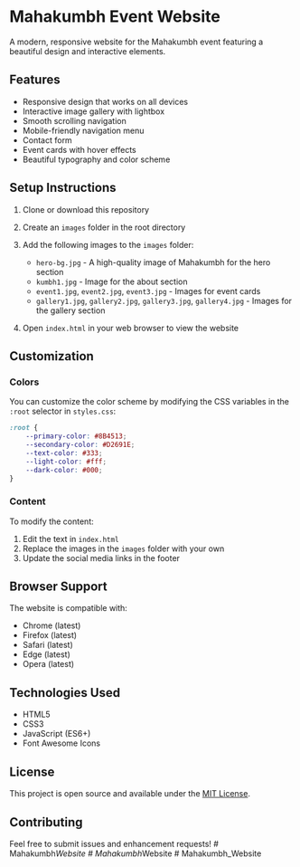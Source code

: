 # Mahakumbh Event Website

A modern, responsive website for the Mahakumbh event featuring a beautiful design and interactive elements.

## Features

- Responsive design that works on all devices
- Interactive image gallery with lightbox
- Smooth scrolling navigation
- Mobile-friendly navigation menu
- Contact form
- Event cards with hover effects
- Beautiful typography and color scheme

## Setup Instructions

1. Clone or download this repository
2. Create an `images` folder in the root directory
3. Add the following images to the `images` folder:
   - `hero-bg.jpg` - A high-quality image of Mahakumbh for the hero section
   - `kumbh1.jpg` - Image for the about section
   - `event1.jpg`, `event2.jpg`, `event3.jpg` - Images for event cards
   - `gallery1.jpg`, `gallery2.jpg`, `gallery3.jpg`, `gallery4.jpg` - Images for the gallery section

4. Open `index.html` in your web browser to view the website

## Customization

### Colors
You can customize the color scheme by modifying the CSS variables in the `:root` selector in `styles.css`:

```css
:root {
    --primary-color: #8B4513;
    --secondary-color: #D2691E;
    --text-color: #333;
    --light-color: #fff;
    --dark-color: #000;
}
```

### Content
To modify the content:
1. Edit the text in `index.html`
2. Replace the images in the `images` folder with your own
3. Update the social media links in the footer

## Browser Support

The website is compatible with:
- Chrome (latest)
- Firefox (latest)
- Safari (latest)
- Edge (latest)
- Opera (latest)

## Technologies Used

- HTML5
- CSS3
- JavaScript (ES6+)
- Font Awesome Icons

## License

This project is open source and available under the [MIT License](LICENSE).

## Contributing

Feel free to submit issues and enhancement requests! #   M a h a k u m b h _ W e b s i t e  
 #   M a h a k u m b h _ W e b s i t e  
 #   M a h a k u m b h _ W e b s i t e  
 